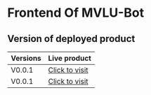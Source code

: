 # Frontend Of MVLU-Bot

## Version of deployed product


| Versions | Live product                                            |
| -------- | ------------------------------------------------------- |
| V0.0.1   | [Click to visit](https://api-mvlubot.onrender.com/docs) |
| V0.0.1   | [Click to visit](http://mvluchat.netlify.app/)          |
